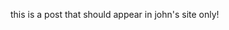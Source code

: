 <!-- 
.. title: john's new post
.. slug: johns-new-post
.. date: 2014-11-07 10:29:56 UTC-05:00
.. tags: 
.. link: 
.. description: 
.. type: text
-->

this is a post that should appear in john's site only!
